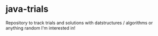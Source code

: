 # java-trials
Repository to track trials and solutions with datstructures / algorithms or anything random I'm interested in!
